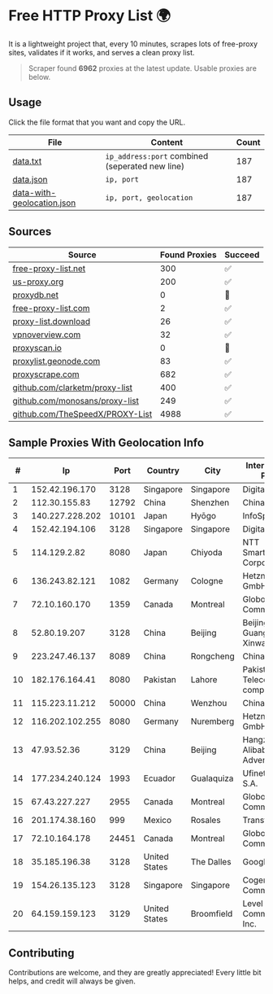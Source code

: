 
# Free HTTP Proxy List 🌍

It is a lightweight project that, every 10 minutes, scrapes lots of free-proxy sites, validates if it works, and serves a clean proxy list.


> Scraper found **6962** proxies at the latest update. Usable proxies are below.

## Usage

Click the file format that you want and copy the URL.


|File|Content|Count|
|----|-------|-----|
|[data.txt](https://raw.githubusercontent.com/themiralay/Proxy-List-World/master/data.txt)|`ip_address:port` combined (seperated new line)|187|
|[data.json](https://raw.githubusercontent.com/themiralay/Proxy-List-World/master/data.json)|`ip, port`|187|
|[data-with-geolocation.json](https://raw.githubusercontent.com/themiralay/Proxy-List-World/master/data-with-geolocation.json)|`ip, port, geolocation`|187|

## Sources

|Source|Found Proxies|Succeed|
|------|-------------|-------|
|[free-proxy-list.net](https://free-proxy-list.net)|300|✅|
|[us-proxy.org](https://www.us-proxy.org)|200|✅|
|[proxydb.net](http://proxydb.net)|0|🚫|
|[free-proxy-list.com](https://free-proxy-list.com/?page=&port=&type%5B%5D=http&type%5B%5D=https&up_time=0&search=Search)|2|✅|
|[proxy-list.download](https://www.proxy-list.download/HTTP)|26|✅|
|[vpnoverview.com](https://vpnoverview.com/privacy/anonymous-browsing/free-proxy-servers)|32|✅|
|[proxyscan.io](https://www.proxyscan.io)|0|🚫|
|[proxylist.geonode.com](https://proxylist.geonode.com/api/proxy-list?limit=300&page=1&sort_by=lastChecked&sort_type=desc&protocols=http,https)|83|✅|
|[proxyscrape.com](https://api.proxyscrape.com/v2/?request=displayproxies&protocol=http&timeout=10000&country=all&ssl=all&anonymity=all)|682|✅|
|[github.com/clarketm/proxy-list](https://raw.githubusercontent.com/clarketm/proxy-list/master/proxy-list-raw.txt)|400|✅|
|[github.com/monosans/proxy-list](https://raw.githubusercontent.com/monosans/proxy-list/main/proxies/http.txt)|249|✅|
|[github.com/TheSpeedX/PROXY-List](https://raw.githubusercontent.com/TheSpeedX/PROXY-List/master/http.txt)|4988|✅|


## Sample Proxies With Geolocation Info

|#|Ip|Port|Country|City|Internet Service Provider|
|-|--|----|-------|----|-------------------------|
|1|152.42.196.170|3128|Singapore|Singapore|DigitalOcean, LLC|
|2|112.30.155.83|12792|China|Shenzhen|China Mobile|
|3|140.227.228.202|10101|Japan|Hyōgo|InfoSphere|
|4|152.42.194.106|3128|Singapore|Singapore|DigitalOcean, LLC|
|5|114.129.2.82|8080|Japan|Chiyoda|NTT SmartConnect Corporation|
|6|136.243.82.121|1082|Germany|Cologne|Hetzner Online GmbH|
|7|72.10.160.170|1359|Canada|Montreal|GloboTech Communications|
|8|52.80.19.207|3128|China|Beijing|Beijing Guanghuan Xinwang Digital|
|9|223.247.46.137|8089|China|Rongcheng|Chinanet|
|10|182.176.164.41|8080|Pakistan|Lahore|Pakistan Telecommuication company limited|
|11|115.223.11.212|50000|China|Wenzhou|China Telecom|
|12|116.202.102.255|8080|Germany|Nuremberg|Hetzner Online GmbH|
|13|47.93.52.36|3129|China|Beijing|Hangzhou Alibaba Advertising Co|
|14|177.234.240.124|1993|Ecuador|Gualaquiza|Ufinet Panama S.A.|
|15|67.43.227.227|2955|Canada|Montreal|GloboTech Communications|
|16|201.174.38.160|999|Mexico|Rosales|Transtelco Inc|
|17|72.10.164.178|24451|Canada|Montreal|GloboTech Communications|
|18|35.185.196.38|3128|United States|The Dalles|Google LLC|
|19|154.26.135.123|3128|Singapore|Singapore|Cogent Communications|
|20|64.159.159.123|3129|United States|Broomfield|Level 3 Communications, Inc.|



## Contributing

Contributions are welcome, and they are greatly appreciated! Every
little bit helps, and credit will always be given.

